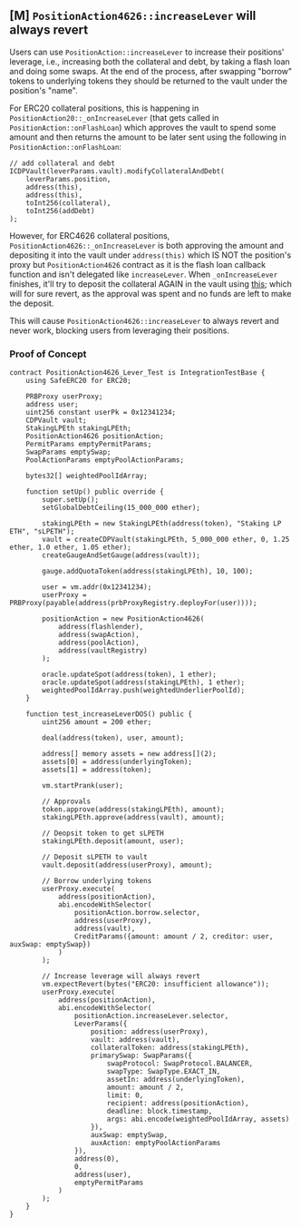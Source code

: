 ## [M] `PositionAction4626::increaseLever` will always revert

Users can use `PositionAction::increaseLever` to increase their positions' leverage, i.e., increasing both the collateral and debt, by taking a flash loan and doing some swaps. At the end of the process, after swapping "borrow" tokens to underlying tokens they should be returned to the vault under the position's "name".

For ERC20 collateral positions, this is happening in `PositionAction20::_onIncreaseLever` (that gets called in `PositionAction::onFlashLoan`) which approves the vault to spend some amount and then returns the amount to be later sent using the following in `PositionAction::onFlashLoan`:

```solidity
// add collateral and debt
ICDPVault(leverParams.vault).modifyCollateralAndDebt(
    leverParams.position,
    address(this),
    address(this),
    toInt256(collateral),
    toInt256(addDebt)
);
```

However, for ERC4626 collateral positions, `PositionAction4626::_onIncreaseLever` is both approving the amount and depositing it into the vault under `address(this)` which IS NOT the position's proxy but `PositionAction4626` contract as it is the flash loan callback function and isn't delegated like `increaseLever`. When `_onIncreaseLever` finishes, it'll try to deposit the collateral AGAIN in the vault using [this](relative_path_091409:src/proxy/PositionAction.sol#L416-L422); which will for sure revert, as the approval was spent and no funds are left to make the deposit.

This will cause `PositionAction4626::increaseLever` to always revert and never work, blocking users from leveraging their positions.

### Proof of Concept

```solidity
contract PositionAction4626_Lever_Test is IntegrationTestBase {
    using SafeERC20 for ERC20;

    PRBProxy userProxy;
    address user;
    uint256 constant userPk = 0x12341234;
    CDPVault vault;
    StakingLPEth stakingLPEth;
    PositionAction4626 positionAction;
    PermitParams emptyPermitParams;
    SwapParams emptySwap;
    PoolActionParams emptyPoolActionParams;

    bytes32[] weightedPoolIdArray;

    function setUp() public override {
        super.setUp();
        setGlobalDebtCeiling(15_000_000 ether);

        stakingLPEth = new StakingLPEth(address(token), "Staking LP ETH", "sLPETH");
        vault = createCDPVault(stakingLPEth, 5_000_000 ether, 0, 1.25 ether, 1.0 ether, 1.05 ether);
        createGaugeAndSetGauge(address(vault));

        gauge.addQuotaToken(address(stakingLPEth), 10, 100);

        user = vm.addr(0x12341234);
        userProxy = PRBProxy(payable(address(prbProxyRegistry.deployFor(user))));

        positionAction = new PositionAction4626(
            address(flashlender),
            address(swapAction),
            address(poolAction),
            address(vaultRegistry)
        );

        oracle.updateSpot(address(token), 1 ether);
        oracle.updateSpot(address(stakingLPEth), 1 ether);
        weightedPoolIdArray.push(weightedUnderlierPoolId);
    }

    function test_increaseLeverDOS() public {
        uint256 amount = 200 ether;

        deal(address(token), user, amount);

        address[] memory assets = new address[](2);
        assets[0] = address(underlyingToken);
        assets[1] = address(token);

        vm.startPrank(user);

        // Approvals
        token.approve(address(stakingLPEth), amount);
        stakingLPEth.approve(address(vault), amount);

        // Deopsit token to get sLPETH
        stakingLPEth.deposit(amount, user);

        // Deposit sLPETH to vault
        vault.deposit(address(userProxy), amount);

        // Borrow underlying tokens
        userProxy.execute(
            address(positionAction),
            abi.encodeWithSelector(
                positionAction.borrow.selector,
                address(userProxy),
                address(vault),
                CreditParams({amount: amount / 2, creditor: user, auxSwap: emptySwap})
            )
        );

        // Increase leverage will always revert
        vm.expectRevert(bytes("ERC20: insufficient allowance"));
        userProxy.execute(
            address(positionAction),
            abi.encodeWithSelector(
                positionAction.increaseLever.selector,
                LeverParams({
                    position: address(userProxy),
                    vault: address(vault),
                    collateralToken: address(stakingLPEth),
                    primarySwap: SwapParams({
                        swapProtocol: SwapProtocol.BALANCER,
                        swapType: SwapType.EXACT_IN,
                        assetIn: address(underlyingToken),
                        amount: amount / 2,
                        limit: 0,
                        recipient: address(positionAction),
                        deadline: block.timestamp,
                        args: abi.encode(weightedPoolIdArray, assets)
                    }),
                    auxSwap: emptySwap,
                    auxAction: emptyPoolActionParams
                }),
                address(0),
                0,
                address(user),
                emptyPermitParams
            )
        );
    }
}
```





